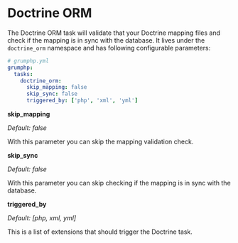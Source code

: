 # Doctrine ORM

The Doctrine ORM task will validate that your Doctrine mapping files and check if the mapping is in sync with the database.
It lives under the `doctrine_orm` namespace and has following configurable parameters:

```yaml
# grumphp.yml
grumphp:
  tasks:
    doctrine_orm:
      skip_mapping: false
      skip_sync: false
      triggered_by: ['php', 'xml', 'yml']
```

**skip_mapping**

*Default: false*

With this parameter you can skip the mapping validation check.

**skip_sync**

*Default: false*

With this parameter you can skip checking if the mapping is in sync with the database.

**triggered_by**

*Default: [php, xml, yml]*

This is a list of extensions that should trigger the Doctrine task.
